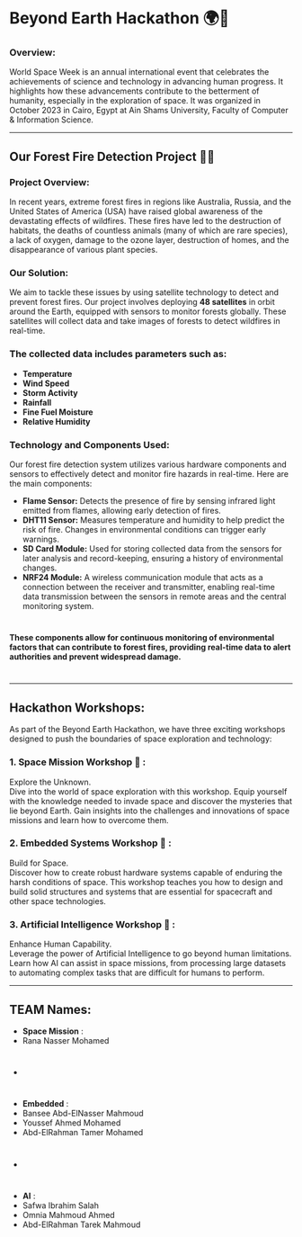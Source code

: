 # Beyond Earth Hackathon 🌍🚀

### Overview: 
World Space Week is an annual international event that celebrates the achievements of science and technology in advancing human progress. It highlights how these advancements contribute to the betterment of humanity, especially in the exploration of space. It was organized in October 2023 in Cairo, Egypt at Ain Shams University, Faculty of Computer & Information Science.

---
## Our Forest Fire Detection Project 🌲🔥
### Project Overview:
In recent years, extreme forest fires in regions like Australia, Russia, and the United States of America (USA) have raised global awareness of the devastating effects of wildfires. These fires have led to the destruction of habitats, the deaths of countless animals (many of which are rare species), a lack of oxygen, damage to the ozone layer, destruction of homes, and the disappearance of various plant species.
### Our Solution:
We aim to tackle these issues by using satellite technology to detect and prevent forest fires. Our project involves deploying **48 satellites** in orbit around the Earth, equipped with sensors to monitor forests globally. These satellites will collect data and take images of forests to detect wildfires in real-time.
### The collected data includes parameters such as:
- **Temperature**
- **Wind Speed**
- **Storm Activity**
- **Rainfall**
- **Fine Fuel Moisture**
- **Relative Humidity**
### Technology and Components Used:
Our forest fire detection system utilizes various hardware components and sensors to effectively detect and monitor fire hazards in real-time. Here are the main components:
- **Flame Sensor:** Detects the presence of fire by sensing infrared light emitted from flames, allowing early detection of fires.
- **DHT11 Sensor:** Measures temperature and humidity to help predict the risk of fire. Changes in environmental conditions can trigger early warnings.
- **SD Card Module:** Used for storing collected data from the sensors for later analysis and record-keeping, ensuring a history of environmental changes.
- **NRF24 Module:** A wireless communication module that acts as a connection between the receiver and transmitter, enabling real-time data transmission between the sensors in remote areas and the central monitoring system.
  # 
**These components allow for continuous monitoring of environmental factors that can contribute to forest fires, providing real-time data to alert authorities and prevent widespread damage.**
# 
---

## Hackathon Workshops:
As part of the Beyond Earth Hackathon, we have three exciting workshops designed to push the boundaries of space exploration and technology:

### 1. Space Mission Workshop 🌌 : 
Explore the Unknown.  
Dive into the world of space exploration with this workshop. Equip yourself with the knowledge needed to invade space and discover the mysteries that lie beyond Earth. Gain insights into the challenges and innovations of space missions and learn how to overcome them.

### 2. Embedded Systems Workshop 🔧 : 
Build for Space.  
Discover how to create robust hardware systems capable of enduring the harsh conditions of space. This workshop teaches you how to design and build solid structures and systems that are essential for spacecraft and other space technologies.

### 3. Artificial Intelligence Workshop 🤖 : 
Enhance Human Capability.  
Leverage the power of Artificial Intelligence to go beyond human limitations. Learn how AI can assist in space missions, from processing large datasets to automating complex tasks that are difficult for humans to perform.

---

## TEAM Names:
- **Space Mission** :
- Rana Nasser Mohamed
- # 
- **Embedded** :
- Bansee Abd-ElNasser Mahmoud
- Youssef Ahmed Mohamed
- Abd-ElRahman Tamer Mohamed
- # 
- **AI** :
- Safwa Ibrahim Salah
- Omnia Mahmoud Ahmed
- Abd-ElRahman Tarek Mahmoud
